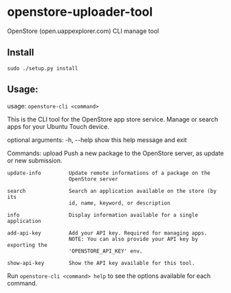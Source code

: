 # openstore-uploader-tool
OpenStore (open.uappexplorer.com) CLI manage tool

## Install

```
sudo ./setup.py install
```

## Usage:

usage: `openstore-cli <command>`

This is the CLI tool for the OpenStore app store service. Manage or search
apps for your Ubuntu Touch device.

optional arguments:
  -h, --help            show this help message and exit

Commands:
    upload              Push a new package to the OpenStore server, as update
                        or new submission.

    update-info         Update remote informations of a package on the
                        OpenStore server

    search              Search an application available on the store (by its
                        id, name, keyword, or description

    info                Display information available for a single application

    add-api-key         Add your API key. Required for managing apps.
                        NOTE: You can also provide your API key by exporting the
                        'OPENSTORE_API_KEY' env.

    show-api-key        Show the API key available for this tool.

Run `openstore-cli <command> help` to see the options available for each command.
